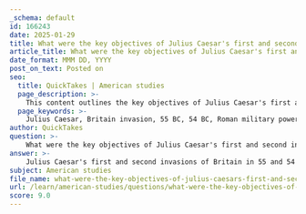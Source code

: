 ```yaml
---
_schema: default
id: 166243
date: 2025-01-29
title: What were the key objectives of Julius Caesar's first and second invasions of Britain?
article_title: What were the key objectives of Julius Caesar's first and second invasions of Britain?
date_format: MMM DD, YYYY
post_on_text: Posted on
seo:
  title: QuickTakes | American studies
  page_description: >-
    This content outlines the key objectives of Julius Caesar's first and second invasions of Britain in 55 and 54 BC, including demonstrating power, establishing alliances, claiming tribute, and gathering intelligence.
  page_keywords: >-
    Julius Caesar, Britain invasion, 55 BC, 54 BC, Roman military power, British tribes, alliances, intelligence gathering, tribute, Roman presence, De Bello Gallico
author: QuickTakes
question: >-
    What were the key objectives of Julius Caesar's first and second invasions of Britain?
answer: >-
    Julius Caesar's first and second invasions of Britain in 55 and 54 BC had several key objectives, which can be summarized as follows:\n\n### First Invasion (55 BC)\n1. **Demonstration of Power**: The primary objective of the first invasion was to demonstrate Roman military power and to intimidate the Britons. Caesar aimed to showcase Rome's strength to both the British tribes and his political rivals back in Rome.\n2. **Response to Raids**: The invasion was partly a response to the support that some British tribes were providing to the Gauls, who were resisting Roman control. By invading Britain, Caesar sought to deter further interference from these tribes.\n3. **Exploration and Intelligence Gathering**: Caesar also aimed to gather intelligence about the geography and the tribes of Britain, which would be useful for any future military campaigns.\n\n### Second Invasion (54 BC)\n1. **Establishment of Alliances**: The second invasion focused on establishing political alliances with certain tribes, particularly the Trinovantes. Caesar sought to install a pro-Roman king among them, which would help secure Roman influence in the region.\n2. **Claiming Tribute**: Another significant objective was to claim tribute from the British tribes, thereby integrating them into the Roman economic system and asserting Roman authority over them.\n3. **Consolidation of Roman Presence**: The second campaign aimed to solidify the Roman presence in Britain, following the initial reconnaissance of the first invasion. Although it did not lead to a full conquest, it marked a step towards future Roman interests in the island.\n\n### Significance\nBoth invasions were crucial in marking the beginning of Roman interest in Britain, setting the stage for later, more successful conquests under Emperor Claudius in 43 AD. While Caesar's campaigns did not result in significant territorial gains, they established a foundation for future Roman interactions and influence in Britain. The documentation of these events in Caesar's work "De Bello Gallico" also contributed to his legacy as a military leader and strategist.
subject: American studies
file_name: what-were-the-key-objectives-of-julius-caesars-first-and-second-invasions-of-britain.md
url: /learn/american-studies/questions/what-were-the-key-objectives-of-julius-caesars-first-and-second-invasions-of-britain
score: 9.0
---
```


&nbsp;